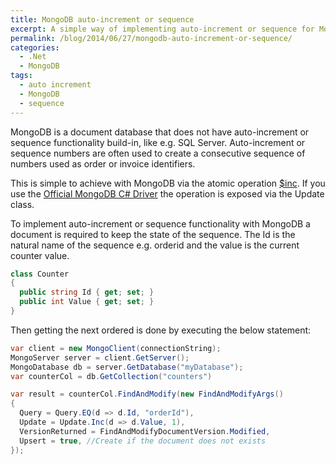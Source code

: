 ```yaml
---
title: MongoDB auto-increment or sequence
excerpt: A simple way of implementing auto-increment or sequence for MongoDB
permalink: /blog/2014/06/27/mongodb-auto-increment-or-sequence/
categories:
  - .Net
  - MongoDB
tags:
  - auto increment
  - MongoDB
  - sequence
---
```

MongoDB is a document database that does not have auto-increment or sequence functionality build-in, like e.g. SQL Server. Auto-increment or sequence numbers are often used to create a consecutive sequence of numbers used as order or invoice identifiers.

This is simple to achieve with MongoDB via the atomic operation [$inc](http://docs.mongodb.org/manual/reference/operator/update/inc/ "MongoDB $inc operation documentation"). If you use the [Official MongoDB C# Driver](https://www.nuget.org/packages/mongocsharpdriver "Official MongoDB C# Driver on NuGet") the operation is exposed via the Update class.

To implement auto-increment or sequence functionality with MongoDB a document is required to keep the state of the sequence. The Id is the natural name of the sequence e.g. orderid and the value is the current counter value.

```csharp
class Counter
{
  public string Id { get; set; }
  public int Value { get; set; }
}
```

Then getting the next ordered is done by executing the below statement:

```csharp
var client = new MongoClient(connectionString);
MongoServer server = client.GetServer();
MongoDatabase db = server.GetDatabase("myDatabase");
var counterCol = db.GetCollection("counters")

var result = counterCol.FindAndModify(new FindAndModifyArgs()
{
  Query = Query.EQ(d => d.Id, "orderId"),
  Update = Update.Inc(d => d.Value, 1),
  VersionReturned = FindAndModifyDocumentVersion.Modified,
  Upsert = true, //Create if the document does not exists
});
```
